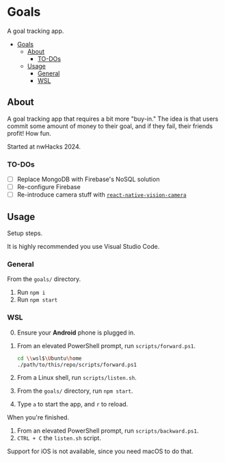 # Goals

A goal tracking app.

- [Goals](#goals)
  - [About](#about)
    - [TO-DOs](#to-dos)
  - [Usage](#usage)
    - [General](#general)
    - [WSL](#wsl)

## About

A goal tracking app that requires a bit more "buy-in." The idea is that users commit some amount of money to their goal, and if they fail, their friends profit! How fun.

Started at nwHacks 2024.

### TO-DOs

- [ ] Replace MongoDB with Firebase's NoSQL solution
- [ ] Re-configure Firebase
- [ ] Re-introduce camera stuff with [`react-native-vision-camera`](https://github.com/mrousavy/react-native-vision-camera)

## Usage

Setup steps.

It is highly recommended you use Visual Studio Code.

### General

From the `goals/` directory.

1. Run `npm i`
2. Run `npm start`

### WSL

0. Ensure your **Android** phone is plugged in.
1. From an elevated PowerShell prompt, run `scripts/forward.ps1`.

    ```sh
    cd \\wsl$\Ubuntu\home
    ./path/to/this/repo/scripts/forward.ps1 
    ```

2. From a Linux shell, run `scripts/listen.sh`.
3. From the `goals/` directory, run `npm start`.
4. Type `a` to start the app, and `r` to reload.

When you're finished.

1. From an elevated PowerShell prompt, run `scripts/backward.ps1`.
2. `CTRL + C` the `listen.sh` script.

Support for iOS is not available, since you need macOS to do that.
